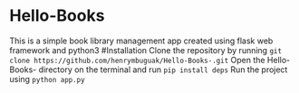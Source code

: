 # Hello-Books
This is a simple book library management app created using flask web framework and python3
#Installation
Clone the repository by running `git clone https://github.com/henrymbuguak/Hello-Books-.git`
Open the Hello-Books- directory on the terminal and run `pip install deps`
Run the project using `python app.py`
